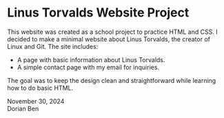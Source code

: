 # Linus Torvalds Website Project

This website was created as a school project to practice HTML and CSS. I decided to make a minimal website about Linus Torvalds, the creator of Linux and Git. The site includes:

- A page with basic information about Linus Torvalds.
- A simple contact page with my email for inquiries.

The goal was to keep the design clean and straightforward while learning how to do basic HTML.

November 30, 2024  
Dorian Ben
